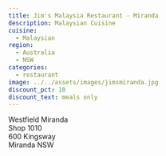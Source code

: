 ```yaml
---
title: Jim's Malaysia Restaurant - Miranda
description: Malaysian Cuisine
cuisine:
  - Malaysian
region:
  - Australia
  - NSW
categories:
  - restaurant
image: ../../assets/images/jimsmiranda.jpg
discount_pct: 10
discount_text: meals only
---
```


Westfield Miranda  
Shop 1010  
600 Kingsway  
Miranda NSW
